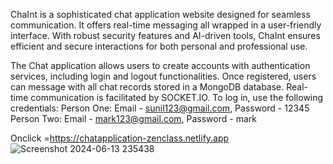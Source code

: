 ChaInt is a sophisticated chat application website designed for seamless communication. It offers real-time messaging all wrapped in a user-friendly interface. With robust security features and AI-driven tools, ChaInt ensures efficient and secure interactions for both personal and professional use.

The Chat application allows users to create accounts with authentication services, including login and logout functionalities. Once registered, users can message with all chat records stored in a MongoDB database. Real-time communication is facilitated by SOCKET.IO. To log in, use the following credentials: Person One: Email - sunil123@gmail.com, Password - 12345 Person Two: Email - mark123@gmail.com, Password - mark


Onclick =https://chatapplication-zenclass.netlify.app
![Screenshot 2024-06-13 235438](https://github.com/SunilSurendran1906/Chatapplication_frontend/assets/133184647/cfe581c1-4380-4404-85ec-43c98dc6e8ec)


